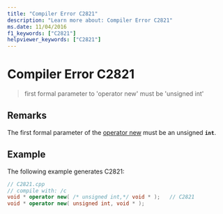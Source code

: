 ```yaml
---
title: "Compiler Error C2821"
description: "Learn more about: Compiler Error C2821"
ms.date: 11/04/2016
f1_keywords: ["C2821"]
helpviewer_keywords: ["C2821"]
---
```

# Compiler Error C2821

> first formal parameter to 'operator new' must be 'unsigned int'

## Remarks

The first formal parameter of the [operator new](../../standard-library/new-operators.md#op_new) must be an unsigned **`int`**.

## Example

The following example generates C2821:

```cpp
// C2821.cpp
// compile with: /c
void * operator new( /* unsigned int,*/ void * );   // C2821
void * operator new( unsigned int, void * );
```
